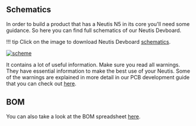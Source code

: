 ## Schematics

In order to build a product that has a Neutis N5 in its core you'll need some guidance. So here you can find full schematics of our Neutis Devboard.

!!! tip
    Click on the image to download Neutis Devboard [schematics](https://files.emlid.com/neutis/Neutis_N5_Devboard_schematics.pdf).

<a href="https://files.emlid.com/neutis/Neutis_N5_Devboard_schematics.pdf" target="_blank"> ![scheme](../../img/hardware-integration/schematics.png)</a>

It contains a lot of useful information. Make sure you read all warnings. They have essential information to make the best use of your Neutis.
Some of the warnings are explained in more detail in our PCB development guide that you can check out [here](pcb-guide.md).

## BOM

You can also take a look at the BOM spreadsheet [here](https://files.emlid.com/neutis/Neutis_N5_Devboard_BOM.xlsx).
